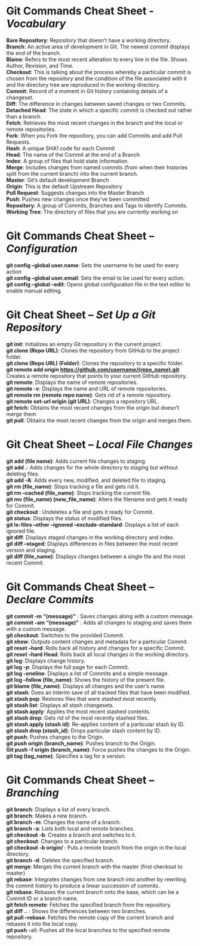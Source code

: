 # Git Commands Cheat Sheet - **_Vocabulary_**

**Bare Repository**: Repository that doesn’t have a working directory.<br>
**Branch**: An active area of development in Git. The newest commit displays the end of the branch.<br>
**Blame**: Refers to the most recent alteration to every line in the file. Shows Author, Revision, and Time.<br>
**Checkout**: This is talking about the process whereby a particular commit is chosen from the repository and the condition of the file associated with it and the directory tree are reproduced in the working directory.<br>
**Commit**: Record of a moment in Git history containing details of a changeset.<br>
**Diff**: The difference in changes between saved changes or two Commits.<br>
**Detached Head**: The state in which a specific commit is checked out rather than a branch.<br>
**Fetch**: Retrieves the most recent changes in the branch and the local or remote repositories.<br>
**Fork**: When you Fork the repository, you can add Commits and add Pull Requests.<br>
**Hash**: A unique SHA1 code for each Commit<br>
**Head**: The name of the Commit at the end of a Branch<br>
**Index**: A group of files that hold state information.<br>
**Merge**: Includes changes from named commits (from when their histories split from the current branch) into the current branch.<br>
**Master**: Git’s default development Branch<br>
**Origin**: This is the default Upstream Repository<br>
**Pull Request**: Suggests changes into the Master Branch<br>
**Push**: Pushes new changes once they’ve been committed<br>
**Repository**: A group of Commits, Branches and Tags to identify Commits.<br>
**Working Tree**: The directory of files that you are currently working on<br>

# Git Commands Cheat Sheet – **_Configuration_**

**git config –global user.name**: Sets the username to be used for every action<br>
**git config –global user.email**: Sets the email to be used for every action.<br>
**git config –global –edit**: Opens global configuration file in the text editor to enable manual editing.<br>

# Git Cheat Sheet – **_Set Up a Git Repository_**

**git init**: Initializes an empty Git repository in the current project.<br>
**git clone (Repo URL)**: Clones the repository from GitHub to the project folder.<br>
**git clone (Repo URL) (Folder)**: Clones the repository to a specific folder.<br>
**git remote add origin https://github.com/username/(repo_name).git**: Creates a remote repository that points to your current GitHub repository.<br>
**git remote**: Displays the name of remote repositories.<br>
**git remote -v**: Displays the name and URL of remote repositories.<br>
**git remote rm (remote repo name)**: Gets rid of a remote repository.<br>
**git remote set-url origin (git URL)**: Changes a repository URL.<br>
**git fetch**: Obtains the most recent changes from the origin but doesn’t merge them.<br>
**git pull**: Obtains the most recent changes from the origin and merges them.<br>

# Git Cheat Sheet – **_Local File Changes_**

**git add (file name)**: Adds current file changes to staging.<br>
**git add .**: Adds changes for the whole directory to staging but without deleting files.<br>
**git add -A**: Adds every new, modified, and deleted file to staging.<br>
**git rm (file_name)**: Stops tracking a file and gets rid it.<br>
**git rm –cached (file_name)**: Stops tracking the current file.<br>
**git mv (file_name) (new_file_name)**: Alters the filename and gets it ready for Commit.<br>
**git checkout <deleted file name>**: Undeletes a file and gets it ready for Commit. <br>
**git status**: Displays the status of modified files.<br>
**git ls-files –other –ignored –exclude-standard**: Displays a list of each ignored file.<br>
**git diff**: Displays staged changes in the working directory and index.<br>
**git diff –staged**: Displays differences in files between the most recent version and staging.<br>
**git diff (file_name)**: Displays changes between a single file and the most recent Commit.<br>

# Git Commands Cheat Sheet – **_Declare Commits_**

**git commit -m “(message)”** : Saves changes along with a custom message.<br>
**git commit -am “(message)”** : Adds all changes to staging and saves them with a custom message.<br>
**git checkout**: Switches to the provided Commit.<br>
**git show**: Outputs content changes and metadata for a particular Commit.<br>
**git reset –hard**: Rolls back all history and changes for a specific Commit.<br>
**git reset –hard Head**: Rolls back all local changes in the working directory.<br>
**git log**: Displays change history.<br>
**git log -p**: Displays the full page for each Commit.<br>
**git log -oneline**: Displays a list of Commits and a simple message.<br>
**git log –follow (file_name)**: Shows the history of the present file.<br>
**git blame (file_name)**: Displays all changes and the user’s name.<br>
**git stash**: Does an Interim save of all tracked files that have been modified.<br>
**git stash pop**: Restores files that were stashed most recently.<br>
**git stash list**: Displays all stash changesets.<br>
**git stash apply**: Applies the most recent stashed contents.<br>
**git stash drop**: Gets rid of the most recently stashed files. <br>
**git stash apply (stash id)**: Re-applies content of a particular stash by ID. <br>
**git stash drop (stash_id)**: Drops particular stash content by ID. <br>
**git push**: Pushes changes to the Origin. <br>
**git push origin (branch_name)**: Pushes branch to the Origin. <br>
**Git push -f origin (branch_name)**: Force pushes the changes to the Origin.<br>
**git tag (tag_name)**: Specifies a tag for a version.<br>

# Git Commands Cheat Sheet – **_Branching_**

**git branch**: Displays a list of every branch.<br>
**git branch**: Makes a new branch.<br>
**git branch -m**: Changes the name of a branch.<br>
**git branch -a**: Lists both local and remote branches.<br>
**git checkout -b**: Creates a branch and switches to it.<br>
**git checkout**: Changes to a particular branch.<br>
**git checkout -b origin/** : Puts a remote branch from the origin in the local directory.<br>
**git branch -d**: Deletes the specified branch.<br>
**git merge**: Merges the current branch with the master (first checkout to master)<br>
**git rebase**: Integrates changes from one branch into another by rewriting the commit history to produce a linear succession of commits.<br>
**git rebase**: Rebases the current branch onto the base, which can be a Commit ID or a branch name.<br>
**git fetch remote**: Fetches the specified branch from the repository.<br>
**git diff ..** : Shows the differences between two branches.<br>
**git pull –rebase**: Fetches the remote copy of the current branch and rebases it into the local copy.<br>
**git push** –all: Pushes all the local branches to the specified remote repository.<br>
